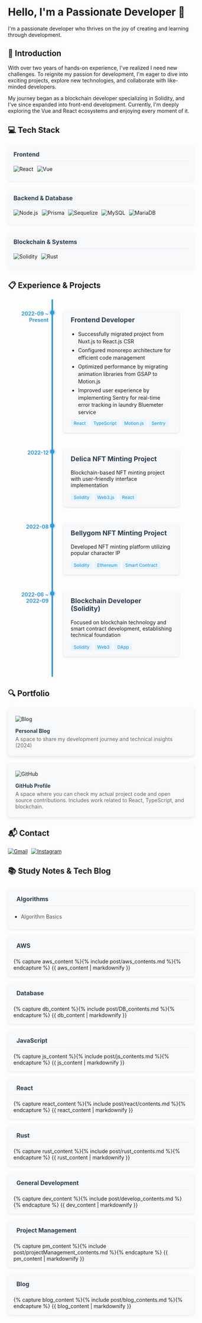 # Hello, I'm a Passionate Developer 👋

I'm a passionate developer who thrives on the joy of creating and learning through development.

## 🚀 Introduction

With over two years of hands-on experience, I've realized I need new challenges. To reignite my passion for development, I'm eager to dive into exciting projects, explore new technologies, and collaborate with like-minded developers.

My journey began as a blockchain developer specializing in Solidity, and I've since expanded into front-end development. Currently, I'm deeply exploring the Vue and React ecosystems and enjoying every moment of it.

## 💻 Tech Stack

<div class="skills-container">
  <div class="skill-category">
    <h4>Frontend</h4>
    <div class="skills-row">
      <div class="skill-item">
        <img src="https://img.shields.io/badge/React-61DAFB?style=for-the-badge&logo=react&logoColor=black" alt="React" />
      </div>
      <div class="skill-item">
        <img src="https://img.shields.io/badge/Vue.js-4FC08D?style=for-the-badge&logo=vue.js&logoColor=white" alt="Vue" />
      </div>
    </div>
  </div>
  
  <div class="skill-category">
    <h4>Backend & Database</h4>
    <div class="skills-row">
      <div class="skill-item">
        <img src="https://img.shields.io/badge/Node.js-339933?style=for-the-badge&logo=node.js&logoColor=white" alt="Node.js" />
      </div>
      <div class="skill-item">
        <img src="https://img.shields.io/badge/Prisma-2D3748?style=for-the-badge&logo=prisma&logoColor=white" alt="Prisma" />
      </div>
      <div class="skill-item">
        <img src="https://img.shields.io/badge/Sequelize-52B0E7?style=for-the-badge&logo=sequelize&logoColor=white" alt="Sequelize" />
      </div>
      <div class="skill-item">
        <img src="https://img.shields.io/badge/MySQL-4479A1?style=for-the-badge&logo=mysql&logoColor=white" alt="MySQL" />
      </div>
      <div class="skill-item">
        <img src="https://img.shields.io/badge/MariaDB-003545?style=for-the-badge&logo=mariadb&logoColor=white" alt="MariaDB" />
      </div>
    </div>
  </div>
  
  <div class="skill-category">
    <h4>Blockchain & Systems</h4>
    <div class="skills-row">
      <div class="skill-item">
        <img src="https://img.shields.io/badge/Solidity-363636?style=for-the-badge&logo=solidity&logoColor=white" alt="Solidity" />
      </div>
      <div class="skill-item">
        <img src="https://img.shields.io/badge/Rust-000000?style=for-the-badge&logo=rust&logoColor=white" alt="Rust" />
      </div>
    </div>
  </div>
</div>

## 📋 Experience & Projects

<div class="timeline">
  <div class="timeline-item">
    <div class="timeline-dot"></div>
    <div class="timeline-date">2022-09 ~ Present</div>
    <div class="timeline-content">
      <h3>Frontend Developer</h3>
      <ul class="timeline-achievements">
        <li>Successfully migrated project from Nuxt.js to React.js CSR</li>
        <li>Configured monorepo architecture for efficient code management</li>
        <li>Optimized performance by migrating animation libraries from GSAP to Motion.js</li>
        <li>Improved user experience by implementing Sentry for real-time error tracking in laundry Bluemeter service</li>
      </ul>
      <div class="tech-stack">
        <span class="tech-badge">React</span>
        <span class="tech-badge">TypeScript</span>
        <span class="tech-badge">Motion.js</span>
        <span class="tech-badge">Sentry</span>
      </div>
    </div>
  </div>

  <div class="timeline-item">
    <div class="timeline-dot"></div>
    <div class="timeline-date">2022-12</div>
    <div class="timeline-content">
      <h3>Delica NFT Minting Project</h3>
      <p>Blockchain-based NFT minting project with user-friendly interface implementation</p>
      <div class="tech-stack">
        <span class="tech-badge">Solidity</span>
        <span class="tech-badge">Web3.js</span>
        <span class="tech-badge">React</span>
      </div>
    </div>
  </div>

  <div class="timeline-item">
    <div class="timeline-dot"></div>
    <div class="timeline-date">2022-08</div>
    <div class="timeline-content">
      <h3>Bellygom NFT Minting Project</h3>
      <p>Developed NFT minting platform utilizing popular character IP</p>
      <div class="tech-stack">
        <span class="tech-badge">Solidity</span>
        <span class="tech-badge">Ethereum</span>
        <span class="tech-badge">Smart Contract</span>
      </div>
    </div>
  </div>

  <div class="timeline-item">
    <div class="timeline-dot"></div>
    <div class="timeline-date">2022-06 ~ 2022-09</div>
    <div class="timeline-content">
      <h3>Blockchain Developer (Solidity)</h3>
      <p>Focused on blockchain technology and smart contract development, establishing technical foundation</p>
      <div class="tech-stack">
        <span class="tech-badge">Solidity</span>
        <span class="tech-badge">Web3</span>
        <span class="tech-badge">DApp</span>
      </div>
    </div>
  </div>
</div>

## 🔍 Portfolio

<div class="portfolio-container">
  <div class="portfolio-item">
    <a href="https://pocodingwer.github.io/" class="portfolio-link">
      <img src="https://img.shields.io/badge/Blog-0A0A0A?style=for-the-badge&logo=dev.to&logoColor=white" alt="Blog" />
      <h4>Personal Blog</h4>
      <p>A space to share my development journey and technical insights (2024)</p>
    </a>
  </div>
  
  <div class="portfolio-item">
    <a href="https://github.com/pocodingwer" class="portfolio-link">
      <img src="https://img.shields.io/badge/GitHub-181717?style=for-the-badge&logo=github&logoColor=white" alt="GitHub" />
      <h4>GitHub Profile</h4>
      <p>A space where you can check my actual project code and open source contributions. Includes work related to React, TypeScript, and blockchain.</p>
    </a>
  </div>
</div>

## 📬 Contact

<div class="contact-container">
  <a href="mailto:cjftns01@gmail.com" class="contact-link">
    <img src="https://img.shields.io/badge/Gmail-D14836?style=for-the-badge&logo=gmail&logoColor=white" alt="Gmail" />
  </a>
  <a href="https://www.instagram.com/lim_cuck" class="contact-link">
    <img src="https://img.shields.io/badge/Instagram-%23E4405F.svg?style=for-the-badge&logo=Instagram&logoColor=white" alt="Instagram" />
  </a>
  <!-- Add other social links like GitHub, LinkedIn, etc. -->
</div>

## 📚 Study Notes & Tech Blog

<div class="study-notes-container">
  <div class="note-category">
    <div class="category-header">
      <i class="fas fa-code"></i>
      <h4>Algorithms</h4>
    </div>
    <div class="markdown-content">
      <ul>
        <li><a href="/algorithm/2024/10/14/algorithms/">Algorithm Basics</a></li>
      </ul>
    </div>
  </div>
  
  <div class="note-category">
    <div class="category-header">
      <i class="fab fa-aws"></i>
      <h4>AWS</h4>
    </div>
    <div class="markdown-content">
{% capture aws_content %}{% include post/aws_contents.md %}{% endcapture %}
{{ aws_content | markdownify }}
    </div>
  </div>
  
  <div class="note-category">
    <div class="category-header">
      <i class="fas fa-database"></i>
      <h4>Database</h4>
    </div>
    <div class="markdown-content">
{% capture db_content %}{% include post/DB_contents.md %}{% endcapture %}
{{ db_content | markdownify }}
    </div>
  </div>
  
  <div class="note-category">
    <div class="category-header">
      <i class="fab fa-js-square"></i>
      <h4>JavaScript</h4>
    </div>
    <div class="markdown-content">
{% capture js_content %}{% include post/js_contents.md %}{% endcapture %}
{{ js_content | markdownify }}
    </div>
  </div>
  
  <div class="note-category">
    <div class="category-header">
      <i class="fab fa-react"></i>
      <h4>React</h4>
    </div>
    <div class="markdown-content">
{% capture react_content %}{% include post/react/contents.md %}{% endcapture %}
{{ react_content | markdownify }}
    </div>
  </div>
  
  <div class="note-category">
    <div class="category-header">
      <i class="fas fa-cog"></i>
      <h4>Rust</h4>
    </div>
    <div class="markdown-content">
{% capture rust_content %}{% include post/rust_contents.md %}{% endcapture %}
{{ rust_content | markdownify }}
    </div>
  </div>
  
  <div class="note-category">
    <div class="category-header">
      <i class="fas fa-laptop-code"></i>
      <h4>General Development</h4>
    </div>
    <div class="markdown-content">
{% capture dev_content %}{% include post/develop_contents.md %}{% endcapture %}
{{ dev_content | markdownify }}
    </div>
  </div>
  
  <div class="note-category">
    <div class="category-header">
      <i class="fas fa-tasks"></i>
      <h4>Project Management</h4>
    </div>
    <div class="markdown-content">
{% capture pm_content %}{% include post/projectManagement_contents.md %}{% endcapture %}
{{ pm_content | markdownify }}
    </div>
  </div>
  
  <div class="note-category">
    <div class="category-header">
      <i class="fas fa-blog"></i>
      <h4>Blog</h4>
    </div>
    <div class="markdown-content">
{% capture blog_content %}{% include post/blog_contents.md %}{% endcapture %}
{{ blog_content | markdownify }}
    </div>
  </div>
</div>

<style>
.skills-container {
  display: flex;
  flex-direction: column;
  gap: 20px;
  margin: 20px 0;
}

.skill-category {
  background-color: #f8f9fa;
  border-radius: 8px;
  padding: 15px;
  box-shadow: 0 2px 5px rgba(0,0,0,0.05);
}

.skill-category h4 {
  margin-top: 0;
  margin-bottom: 12px;
  color: #2c3e50;
  font-size: 16px;
  border-bottom: 1px solid #e9ecef;
  padding-bottom: 8px;
}

.skills-row {
  display: flex;
  flex-wrap: wrap;
  gap: 10px;
}

.skill-item {
  display: flex;
  flex-direction: column;
  align-items: center;
  margin-bottom: 10px;
  transition: transform 0.2s ease;
}

.skill-item:hover {
  transform: translateY(-3px);
}

.contact-container {
  display: flex;
  gap: 10px;
  margin-top: 20px;
}

.contact-link {
  transition: transform 0.3s ease;
}

.contact-link:hover {
  transform: translateY(-3px);
}

.timeline {
  position: relative;
  max-width: 1200px;
  margin: 0 auto;
  padding: 20px 0;
}

.timeline::after {
  content: '';
  position: absolute;
  width: 4px;
  background-color: #3498db;
  top: 0;
  bottom: 0;
  left: 120px;
  margin-left: -2px;
  border-radius: 2px;
}

.timeline-item {
  padding: 10px 40px 10px 150px;
  position: relative;
  margin-bottom: 25px;
}

.timeline-dot {
  position: absolute;
  left: 114px;
  width: 12px;
  height: 12px;
  background-color: #3498db;
  border-radius: 50%;
  z-index: 1;
  box-shadow: 0 0 0 4px rgba(52, 152, 219, 0.2);
}

.timeline-date {
  position: absolute;
  left: 0;
  width: 110px;
  text-align: right;
  font-weight: bold;
  color: #3498db;
  font-size: 14px;
  padding-right: 15px;
}

.timeline-content {
  padding: 15px 20px;
  background-color: #f8f9fa;
  border-radius: 6px;
  box-shadow: 0 2px 5px rgba(0,0,0,0.1);
  transition: all 0.3s ease;
}

.timeline-content:hover {
  box-shadow: 0 5px 15px rgba(0,0,0,0.1);
  transform: translateY(-2px);
}

.timeline-content h3 {
  margin-top: 0;
  color: #2c3e50;
  font-size: 18px;
}

.timeline-achievements {
  margin: 10px 0;
  padding-left: 20px;
}

.timeline-achievements li {
  margin-bottom: 5px;
  line-height: 1.4;
}

.tech-stack {
  display: flex;
  flex-wrap: wrap;
  gap: 5px;
  margin-top: 10px;
}

.tech-badge {
  background-color: #e7f5ff;
  color: #3498db;
  padding: 3px 8px;
  border-radius: 4px;
  font-size: 12px;
  font-weight: 500;
}

.portfolio-container {
  display: grid;
  grid-template-columns: repeat(auto-fit, minmax(300px, 1fr));
  gap: 20px;
  margin: 20px 0;
}

.portfolio-item {
  background-color: #f8f9fa;
  border-radius: 8px;
  overflow: hidden;
  box-shadow: 0 3px 10px rgba(0,0,0,0.1);
  transition: transform 0.3s ease, box-shadow 0.3s ease;
}

.portfolio-item:hover {
  transform: translateY(-5px);
  box-shadow: 0 5px 15px rgba(0,0,0,0.15);
}

.portfolio-link {
  display: block;
  padding: 20px;
  color: inherit;
  text-decoration: none;
}

.portfolio-link h4 {
  margin: 15px 0 5px 0;
  color: #2c3e50;
}

.portfolio-link p {
  margin: 0;
  font-size: 14px;
  color: #666;
}

.study-notes-container {
  display: grid;
  grid-template-columns: repeat(auto-fill, minmax(300px, 1fr));
  gap: 20px;
  margin: 30px 0;
  background: transparent !important;
}

.note-category {
  background-color: #f8f9fa;
  border-radius: 8px;
  padding: 15px;
  box-shadow: 0 2px 8px rgba(0,0,0,0.08);
  transition: transform 0.2s ease, box-shadow 0.2s ease;
  max-height: 500px;
  overflow-y: auto;
  display: flex;
  flex-direction: column;
}

.note-category:hover {
  transform: translateY(-3px);
  box-shadow: 0 4px 12px rgba(0,0,0,0.12);
}

.category-header {
  display: flex;
  align-items: center;
  margin-bottom: 10px;
  padding-bottom: 8px;
  border-bottom: 1px solid #e9ecef;
  position: sticky;
  top: 0;
  background-color: #f8f9fa;
  z-index: 1;
}

.category-header i {
  color: #3498db;
  margin-right: 8px;
  font-size: 16px;
}

.category-header h4 {
  margin: 0;
  color: #2c3e50;
  font-size: 16px;
}

.markdown-content {
  font-size: 14px;
  flex: 1;
  padding-top: 5px;
}


.markdown-content ul,
.markdown-content ol {
  padding-left: 20px;
  margin-top: 5px;
  margin-bottom: 10px;
}

.markdown-content p {
  margin-top: 0;
  margin-bottom: 10px;
}

.markdown-content li {
  margin-bottom: 5px;
}

.markdown-content a {
  color: #555;
  text-decoration: none;
  transition: color 0.2s ease;
}

.markdown-content a:hover {
  color: #3498db;
}
.post-container h4{
  margin: 0 !important;
}
.markdown-content{
  h2{
    display: none;
  }
}
</style>
